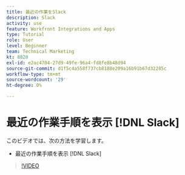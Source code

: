 ```yaml
---
title: 最近の作業をSlack
description: Slack
activity: use
feature: Workfront Integrations and Apps
type: Tutorial
role: User
level: Beginner
team: Technical Marketing
kt: 8820
exl-id: e2ac4704-27d9-49fe-96a4-fd8fe8b48d94
source-git-commit: d1f5c4a558f737cb8188e209a16b91b67d32285c
workflow-type: tm+mt
source-wordcount: '29'
ht-degree: 0%

---
```


# 最近の作業手順を表示 [!DNL Slack]

このビデオでは、次の方法を学習します。

* 最近の作業手順を表示 [!DNL Slack]

>[!VIDEO](https://video.tv.adobe.com/v/335120/?quality=12)

